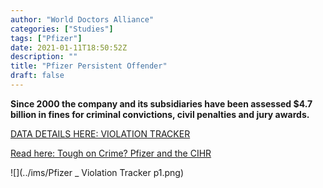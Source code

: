 ```yaml
---
author: "World Doctors Alliance"
categories: ["Studies"]
tags: ["Pfizer"]
date: 2021-01-11T18:50:52Z
description: ""
title: "Pfizer Persistent Offender"
draft: false
---
```


**Since 2000 the company and its subsidiaries have been assessed $4.7 billion in fines for criminal convictions, civil penalties and jury awards.**  

[DATA DETAILS HERE: VIOLATION TRACKER](https://violationtracker.goodjobsfirst.org/parent/pfizer)  

[Read here: Tough on Crime? Pfizer and the CIHR](https://pubmed.ncbi.nlm.nih.gov/21532766/)  

![](../ims/Pfizer _ Violation Tracker p1.png)
